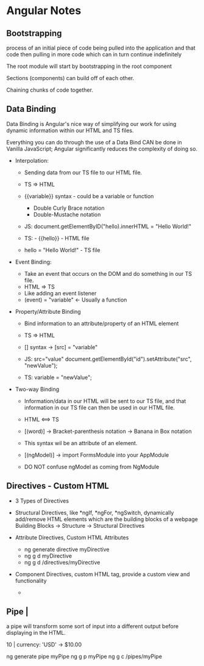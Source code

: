 
# Angular Notes

## Bootstrapping

process of an initial piece of code being pulled into the application and that code then pulling in more code which can in turn continue indefinitely

The root module will start by bootstrapping in the root component

Sections (components) can build off of each other.

Chaining chunks of code together.


## Data Binding
Data Binding is Angular's nice way of simplifying our work for using dynamic information within our HTML and TS files.

Everything you can do through the use of a Data Bind CAN be done in Vanilla JavaScript; Angular significantly reduces the complexity of doing so.

- Interpolation:
	- Sending data from our TS file to our HTML file.
	- TS => HTML
	- {{variable}} syntax - could be a variable or function
		- Double Curly Brace notation
		- Double-Mustache notation
	
	- JS: document.getElementByID("hello).innerHTML = "Hello World!"

	- TS: - {{hello}}		- HTML file
	- hello = "Hello World!"	- TS file

- Event Binding:
	- Take an event that occurs on the DOM and do something in our TS file.
	- HTML => TS
	- Like adding an event listener
	- (event) = "variable" <- Usually a function

- Property/Attribute Binding
	- Bind information to an attribute/property of an HTML element
	- TS => HTML
	- [] syntax	-> [src] = "variable"

	- JS: src="value"
		document.getElementById("id").setAttribute("src", "newValue");
		
	- TS: variable = "newValue";


- Two-way Binding
	- Information/data in our HTML will be sent to our TS file, and that information in our TS file can then be used in our HTML file.
	- HTML <==> TS
		
	- [(word)]		-> Bracket-parenthesis notation
				-> Banana in Box notation

	- This syntax wil be an attribute of an element.
	- [(ngModel)]	-> import FormsModule into your AppModule
	- DO NOT confuse ngModel as coming from NgModule


## Directives - Custom HTML

- 3 Types of Directives

- Structural Directives, like \*ngIf, \*ngFor, \*ngSwitch, dynamically add/remove HTML elements which are the building blocks of a webpage
	Building Blocks -> Structure -> Structural Directives

- Attribute Directives, Custom HTML Attributes
	- ng generate directive myDirective
	- ng g d myDirective
	- ng g d /directives/myDirective

- Component Directives, custom HTML tag, provide a custom view and functionality
	- <code><app-root></app-root></code>


## Pipe |

a pipe will transform some sort of input into a different output before displaying in the HTML.

10 | currency: 'USD'	->	$10.00

ng generate pipe myPipe
ng g p myPipe
ng g c /pipes/myPipe




